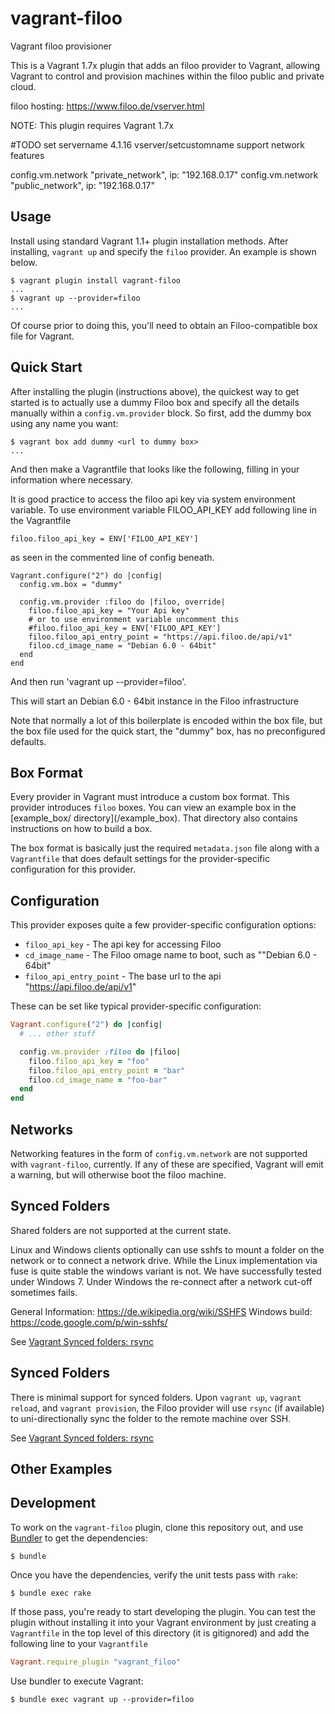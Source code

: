 # vagrant-filoo
Vagrant filoo provisioner

This is a Vagrant 1.7x plugin that adds an filoo provider to Vagrant, allowing Vagrant to control and provision machines within the filoo public and private cloud.

filoo hosting: https://www.filoo.de/vserver.html

NOTE: This plugin requires Vagrant 1.7x

#TODO
set servername 4.1.16 vserver/setcustomname
support network features 

config.vm.network "private_network", ip: "192.168.0.17"
config.vm.network "public_network", ip: "192.168.0.17"


## Usage

Install using standard Vagrant 1.1+ plugin installation methods. After
installing, `vagrant up` and specify the `filoo` provider. An example is
shown below.

```
$ vagrant plugin install vagrant-filoo
...
$ vagrant up --provider=filoo
...
```

Of course prior to doing this, you'll need to obtain an Filoo-compatible
box file for Vagrant.

## Quick Start

After installing the plugin (instructions above), the quickest way to get
started is to actually use a dummy Filoo box and specify all the details
manually within a `config.vm.provider` block. So first, add the dummy
box using any name you want:

```
$ vagrant box add dummy <url to dummy box>
...
```

And then make a Vagrantfile that looks like the following, filling in
your information where necessary. 

It is good practice to access the filoo api key via system environment variable. To use environment variable FILOO_API_KEY add following line in the Vagrantfile 
```
filoo.filoo_api_key = ENV['FILOO_API_KEY']
```

as seen in the commented line of config beneath.

```
Vagrant.configure("2") do |config|
  config.vm.box = "dummy"

  config.vm.provider :filoo do |filoo, override|
    filoo.filoo_api_key = "Your Api key"
    # or to use environment variable uncomment this
    #filoo.filoo_api_key = ENV['FILOO_API_KEY']
    filoo.filoo_api_entry_point = "https://api.filoo.de/api/v1"
    filoo.cd_image_name = "Debian 6.0 - 64bit"
  end
end
```

And then run 'vagrant up --provider=filoo'.

This will start an Debian 6.0 - 64bit instance in the Filoo infrastructure

Note that normally a lot of this boilerplate is encoded within the box
file, but the box file used for the quick start, the "dummy" box, has
no preconfigured defaults.


## Box Format

Every provider in Vagrant must introduce a custom box format. This
provider introduces `filoo` boxes. You can view an example box in
the [example_box/ directory](<path to repository>/example_box).
That directory also contains instructions on how to build a box.

The box format is basically just the required `metadata.json` file
along with a `Vagrantfile` that does default settings for the
provider-specific configuration for this provider.

## Configuration

This provider exposes quite a few provider-specific configuration options:

* `filoo_api_key` - The api key for accessing Filoo
* `cd_image_name` - The Filoo omage name to boot, such as ""Debian 6.0 - 64bit"
* `filoo_api_entry_point` - The base url to the api "https://api.filoo.de/api/v1"

These can be set like typical provider-specific configuration:

```ruby
Vagrant.configure("2") do |config|
  # ... other stuff

  config.vm.provider :filoo do |filoo|
    filoo.filoo_api_key = "foo"
    filoo.filoo_api_entry_point = "bar"
    filoo.cd_image_name = "foo-bar"
  end
end
```

## Networks

Networking features in the form of `config.vm.network` are not
supported with `vagrant-filoo`, currently. If any of these are
specified, Vagrant will emit a warning, but will otherwise boot
the filoo machine.

## Synced Folders

Shared folders are not supported at the current state.

Linux and Windows clients optionally can use sshfs to mount a folder on the network or to connect a network drive. While the Linux implementation via fuse is quite stable the windows variant is not. We have successfully  tested under Windows 7. Under Windows the re-connect after a network cut-off sometimes fails.

General Information: https://de.wikipedia.org/wiki/SSHFS
Windows build: https://code.google.com/p/win-sshfs/

See [Vagrant Synced folders: rsync](https://docs.vagrantup.com/v2/synced-folders/rsync.html)

## Synced Folders

There is minimal support for synced folders. Upon `vagrant up`,
`vagrant reload`, and `vagrant provision`, the Filoo provider will use
`rsync` (if available) to uni-directionally sync the folder to
the remote machine over SSH.

See [Vagrant Synced folders: rsync](https://docs.vagrantup.com/v2/synced-folders/rsync.html)


## Other Examples



## Development

To work on the `vagrant-filoo` plugin, clone this repository out, and use
[Bundler](http://gembundler.com) to get the dependencies:

```
$ bundle
```

Once you have the dependencies, verify the unit tests pass with `rake`:

```
$ bundle exec rake
```

If those pass, you're ready to start developing the plugin. You can test
the plugin without installing it into your Vagrant environment by just
creating a `Vagrantfile` in the top level of this directory (it is gitignored)
and add the following line to your `Vagrantfile` 
```ruby
Vagrant.require_plugin "vagrant_filoo"
```
Use bundler to execute Vagrant:
```
$ bundle exec vagrant up --provider=filoo
```